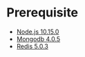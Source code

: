 # Prerequisite

* [Node.js 10.15.0](https://nodejs.org/en/)
* [Mongodb 4.0.5](https://www.mongodb.com/download-center/community)
* [Redis 5.0.3](https://redis.io/download)
